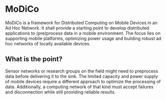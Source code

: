 MoDiCo
======

MoDiCo is a framework for Distributed Computing on Mobile Devices in an Ad Hoc Network. It shall provide a starting point to develop distributed applications to (pre)process data in a mobile environment. 
The focus lies on supporting mobile platforms, optimizing power usage and building robust ad hoc networks of locally available devices.

What is the point?
------------------
Sensor networks or research groups on the field might need to preprocess data before delivering it to the sink. The limited capacity and power supply of mobile devices require a different approach to optimize the processing of data. Additionally, a computing network of that kind must accept failures and disconnection while still providing reliable results.